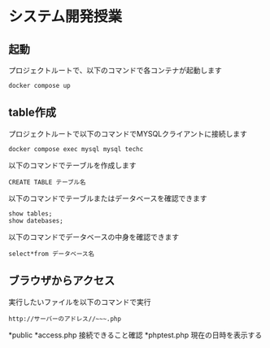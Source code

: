 # システム開発授業

## 起動
プロジェクトルートで、以下のコマンドで各コンテナが起動します
```
docker compose up
```

## table作成
プロジェクトルートで以下のコマンドでMYSQLクライアントに接続します
```
docker compose exec mysql mysql techc
```
以下のコマンドでテーブルを作成します　
```
CREATE TABLE テーブル名
```
以下のコマンドでテーブルまたはデータベースを確認できます
```
show tables;
show datebases;
```
以下のコマンドでデータベースの中身を確認できます
```
select*from データベース名
```

## ブラウザからアクセス
実行したいファイルを以下のコマンドで実行
```
http://サーバーのアドレス//~~~.php
```



*public
    *access.php
    接続できること確認
    *phptest.php
    現在の日時を表示する

